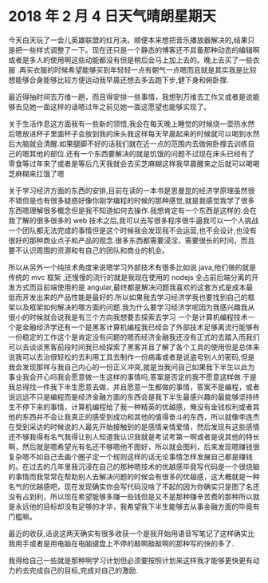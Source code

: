 # 2018 年 2 月 4 日天气晴朗星期天

今天白天玩了一会儿英雄联盟的红月决。顺便本来想把音乐播放器解决的,结果只是把一些样式调整了一下。现在还只是一个静态的博客还不具备那种动态的编辑啊或者是多人的使用啊这些动能都没有但是稍后会马上加上去的。晚上去买了一些衣服 .再买衣服的时候希望能够买到年轻轻一点有朝气一点嗯而且就是其实我是比较想能够合身能够比较方便运动我早晨还想去多去跑下步,健下身和俯卧撑.

最近得抽时间去万维一趟，而且得安排一些事情，我想到万维去工作又或者是说能够去见她一面这样的话嗯过年之前见她一面这愿望也能够实现了。

关于生活作息这方面我有一些新的领悟,我会在每天晚上睡觉的时候烧一壶热水然后嗯放进杯子里面杯子会放到我的床头我这样每天早晨起来的时候就可以喝到水然后大脑就会清醒.如果腿脚不好的话我们就在近一点的范围内去做俯卧撑去训练自己的嗯其他的部位.还有一个东西要解决的就是饥饿的问题不过现在床头已经有了零食等过年来了或者是等后几天我就会去买芝麻糊这样我早晨醒来之后就可以喝喝芝麻糊来扛饿了嗯

关于学习经济方面的东西的安排,目前在读的一本书是恩曼昆的经济学原理虽然很不错但是也有很多疑惑好像你刚学编程的时候的那种感觉,就是我感觉我学了很多东西嗯理解很多概念但是我不知道如何去操作.我想肯定有一个东西是这样的.会在我了解的很多很多的 web 技术之后,我可以去写很多程序很牛逼我可以一个人挑战一个团队都无法完成的事情但是这个时候我会发现我不会运营,也不会设计,也没有很好的那种商业点子和产品的观念.很多东西都需要浸淫，需要很长的时间，而且要不认识周围的资源和有自己的团队和商业的机会。

所以从另外一个纯技术角度来说嗯学习外部技术有很多比如说 java,他们做的就是传统的 mvc 框架 ,还慢慢的流行的就是我现在使用的 nodejs 全占前后端分离的开发方式而且前端使用的是 angular,最终都是解决问题我喜欢的这套方式是成本最低而开发出来的产品性能是最好的.所以如果我去学习经济学我也要找到自己的框架以及框架如何解决的哪方面的问题.我为什么要学习经济学呢因为我感兴趣我从很小的时候就会说我是有三个方向我想要去探索去学习 一个是计算机编程技术一个是金融经济学还有一个是黑客计算机编程我已经会了外部技术足够离流行能够有一份稳定的工作这个是肯定没有问题的嗯而经济金融我还没有正式的去踏入而我们可以去谈谈黑客前段时间我已经探索了黑客并且了解了各个工具的使用但是总体来说我可以去治很轻松的去利用工具去制作一份病毒或者是说盗号别人的密码,但是我会发现那样与我自己内心的一份正义冲突,就是当我问自己如果我下半生以此为事业我会开心吗我会愿意做一生这样的事情吗,答案是否定的我不愿意这样做.于是我总得找一件我下半生愿意去做，并且愿意一生都做的事情，答案不是编程，或者说远远不只是编程而是经济金融方面的东西会是我下半生最感兴趣的最能够坚持终生不停下来的事情，计算机编程给了我一种精英的优越感，俺没有金钱权利或者其他的东西并不会让我真正的感受到成功和其他的值得奋斗的东西，所以就像李连杰在受到采访的时候说的人最先开始接触到的是感情亲情爱情，然后发现有这些感情还不够我得有名气我得让别人知道我认识我就是考试考第一啊或者是说其他的特长啊，然后就是嗯希望光有名还不够嗯他不图好，所以就会图利，后来发现嗯赚钱很复杂嗯不如自己去画个圈子定一个规则这样的话无论事情怎样发展自己都是赚钱的。在过去的几年里我沉浸在自己的那种嗯技术的优越感毕竟写代码是一个很烧脑的事情而我常常在帮助别人去解决问题的时候会有很多的优越感，这大概就是一种名气的优越感吧，现在发现确实你会写代码没啥了不起的因为你确实只是图了名还没有占到利，所以现在希望能够多赚一些钱但是又不是那种赚辛苦费的那种所以就是永远他的目标却没有足够的才华，我希望我下半生能够去从事金融方面的毕竟有门槛嘛。

最近的收获,话说这两天确实有很多收获一个是我开始用语音写笔记了这样确实比我用手或者是用电脑在电脑键盘上不停的敲啊敲敲啊的那种写的快的多了.

我得给自己一些就是那种啊学习计划但必须要按照计划来这样我才能够更快更有动力的去完成自己的目标,完成对自己的激励.
